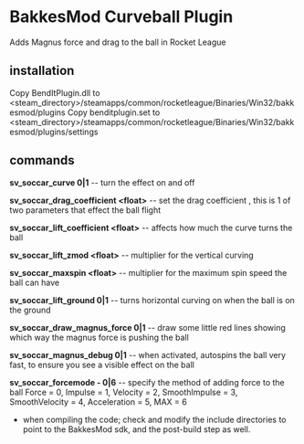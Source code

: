 # BakkesMod Curveball Plugin
Adds Magnus force and drag to the ball in Rocket League

## installation

Copy BendItPlugin.dll to <steam_directory>/steamapps/common/rocketleague/Binaries/Win32/bakkesmod/plugins
Copy benditplugin.set to <steam_directory>/steamapps/common/rocketleague/Binaries/Win32/bakkesmod/plugins/settings

## commands

**sv_soccar_curve 0|1**   -- turn the effect on and off

**sv_soccar_drag_coefficient \<float\>**  -- set the drag coefficient , this is 1 of two parameters that effect the ball flight

**sv_soccar_lift_coefficient \<float\>** -- affects how much the curve turns the ball

**sv_soccar_lift_zmod \<float\>** -- multiplier for the vertical curving

**sv_soccar_maxspin \<float\>** -- multiplier for the maximum spin speed the ball can have

**sv_soccar_lift_ground 0|1** -- turns horizontal curving on when the ball is on the ground

**sv_soccar_draw_magnus_force 0|1** -- draw some little red lines showing which way the magnus force is pushing the ball

**sv_soccar_magnus_debug 0|1** -- when activated, autospins the ball very fast, to ensure you see a visible effect on the ball

**sv_soccar_forcemode - 0|6** -- specify the method of adding force to the ball
    Force                                    = 0,
    Impulse                                  = 1,
    Velocity                                 = 2,
    SmoothImpulse                            = 3,
    SmoothVelocity                           = 4,
    Acceleration                             = 5,
    MAX                                      = 6


- when compiling the code; check and modify the include directories to point to the BakkesMod sdk, and the post-build step as well.

